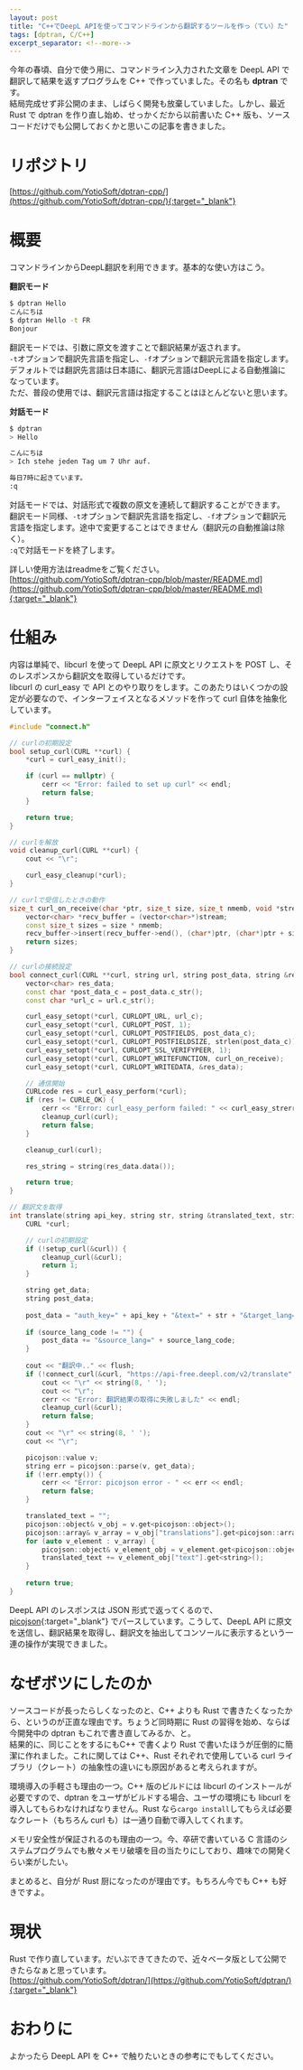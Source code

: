 ```yaml
---
layout: post
title: "C++でDeepL APIを使ってコマンドラインから翻訳するツールを作っ（てい）た"
tags: [dptran, C/C++]
excerpt_separator: <!--more-->
---
```


今年の春頃、自分で使う用に、コマンドライン入力された文章を DeepL API で翻訳して結果を返すプログラムを C++ で作っていました。その名も **dptran** です。  
結局完成せず非公開のまま、しばらく開発も放棄していました。しかし、最近 Rust で dptran を作り直し始め、せっかくだから以前書いた C++ 版も、ソースコードだけでも公開しておくかと思いこの記事を書きました。

<!--more-->  

# リポジトリ

[https://github.com/YotioSoft/dptran-cpp/](https://github.com/YotioSoft/dptran-cpp/){:target="_blank"}


# 概要

コマンドラインからDeepL翻訳を利用できます。基本的な使い方はこう。  

**翻訳モード**

```bash
$ dptran Hello
こんにちは
$ dptran Hello -t FR
Bonjour
```

翻訳モードでは、引数に原文を渡すことで翻訳結果が返されます。  
``-t``オプションで翻訳先言語を指定し、``-f``オプションで翻訳元言語を指定します。  
デフォルトでは翻訳先言語は日本語に、翻訳元言語はDeepLによる自動推論になっています。  
ただ、普段の使用では、翻訳元言語は指定することはほとんどないと思います。  

**対話モード**

```bash
$ dptran
> Hello

こんにちは
> Ich stehe jeden Tag um 7 Uhr auf.

毎日7時に起きています。
:q
```

対話モードでは、対話形式で複数の原文を連続して翻訳することができます。  
翻訳モード同様、``-t``オプションで翻訳先言語を指定し、``-f``オプションで翻訳元言語を指定します。途中で変更することはできません（翻訳元の自動推論は除く）。  
``:q``で対話モードを終了します。

詳しい使用方法はreadmeをご覧ください。  
[https://github.com/YotioSoft/dptran-cpp/blob/master/README.md](https://github.com/YotioSoft/dptran-cpp/blob/master/README.md){:target="_blank"}

# 仕組み

内容は単純で、libcurl を使って DeepL API に原文とリクエストを POST し、そのレスポンスから翻訳文を取得しているだけです。  
libcurl の curl_easy で API とのやり取りをします。このあたりはいくつかの設定が必要なので、インターフェイスとなるメソッドを作って curl 自体を抽象化しています。  

```c++
#include "connect.h"

// curlの初期設定
bool setup_curl(CURL **curl) {
    *curl = curl_easy_init();

    if (curl == nullptr) {
        cerr << "Error: failed to set up curl" << endl;
        return false;
    }

    return true;
}

// curlを解放
void cleanup_curl(CURL **curl) {
    cout << "\r";

    curl_easy_cleanup(*curl);
}

// curlで受信したときの動作
size_t curl_on_receive(char *ptr, size_t size, size_t nmemb, void *stream) {
    vector<char> *recv_buffer = (vector<char>*)stream;
    const size_t sizes = size * nmemb;
    recv_buffer->insert(recv_buffer->end(), (char*)ptr, (char*)ptr + sizes);
    return sizes;
}

// curlの接続設定
bool connect_curl(CURL **curl, string url, string post_data, string &res_string) {
    vector<char> res_data;
    const char *post_data_c = post_data.c_str();
    const char *url_c = url.c_str();

    curl_easy_setopt(*curl, CURLOPT_URL, url_c);
    curl_easy_setopt(*curl, CURLOPT_POST, 1);
    curl_easy_setopt(*curl, CURLOPT_POSTFIELDS, post_data_c);
    curl_easy_setopt(*curl, CURLOPT_POSTFIELDSIZE, strlen(post_data_c));
    curl_easy_setopt(*curl, CURLOPT_SSL_VERIFYPEER, 1);
    curl_easy_setopt(*curl, CURLOPT_WRITEFUNCTION, curl_on_receive);
    curl_easy_setopt(*curl, CURLOPT_WRITEDATA, &res_data);

    // 通信開始
    CURLcode res = curl_easy_perform(*curl);
    if (res != CURLE_OK) {
        cerr << "Error: curl_easy_perform failed: " << curl_easy_strerror(res) << endl;
        cleanup_curl(curl);
        return false;
    }

    cleanup_curl(curl);

    res_string = string(res_data.data());

    return true;
}
```

```c++
// 翻訳文を取得
int translate(string api_key, string str, string &translated_text, string source_lang_code, string target_lang_code) {
    CURL *curl;

    // curlの初期設定
    if (!setup_curl(&curl)) {
        cleanup_curl(&curl);
        return 1;
    }

    string get_data;
    string post_data;
    
    post_data = "auth_key=" + api_key + "&text=" + str + "&target_lang=" + target_lang_code;
    
    if (source_lang_code != "") {
        post_data += "&source_lang=" + source_lang_code;
    }
    
    cout << "翻訳中.." << flush;
    if (!connect_curl(&curl, "https://api-free.deepl.com/v2/translate", post_data, get_data)) {
        cout << "\r" << string(8, ' ');
        cout << "\r";
        cerr << "Error: 翻訳結果の取得に失敗しました" << endl;
        cleanup_curl(&curl);
        return false;
    }
    cout << "\r" << string(8, ' ');
    cout << "\r";

    picojson::value v;
    string err = picojson::parse(v, get_data);
    if (!err.empty()) {
        cerr << "Error: picojson error - " << err << endl;
        return false;
    }

    translated_text = "";
    picojson::object& v_obj = v.get<picojson::object>();
    picojson::array& v_array = v_obj["translations"].get<picojson::array>();
    for (auto v_element : v_array) {
        picojson::object& v_element_obj = v_element.get<picojson::object>();
        translated_text += v_element_obj["text"].get<string>();
    }
    
    return true;
}
```

DeepL API のレスポンスは JSON 形式で返ってくるので、[picojson](https://github.com/kazuho/picojson){:target="_blank"} でパースしています。こうして、DeepL API に原文を送信し、翻訳結果を取得し、翻訳文を抽出してコンソールに表示するという一連の操作が実現できました。

# なぜボツにしたのか

ソースコードが長ったらしくなったのと、C++ よりも Rust で書きたくなったから、というのが正直な理由です。ちょうど同時期に Rust の習得を始め、ならば今開発中の dptran もこれで書き直してみるか、と。  
結果的に、同じことをするにもC++ で書くより Rust で書いたほうが圧倒的に簡潔に作れました。これに関しては C++、Rust それぞれで使用している curl ライブラリ（クレート）の抽象性の違いにも原因があると考えられますが。  

環境導入の手軽さも理由の一つ。C++ 版のビルドには libcurl のインストールが必要ですので、dptran をユーザがビルドする場合、ユーザの環境にも libcurl を導入してもらわなければなりません。Rust なら``cargo install``してもらえば必要なクレート（もちろん curl も）は一通り自動で導入してくれます。  

メモリ安全性が保証されるのも理由の一つ。今、卒研で書いている C 言語のシステムプログラムでも散々メモリ破壊を目の当たりにしており、趣味での開発くらい楽がしたい。  

まとめると、自分が Rust 厨になったのが理由です。もちろん今でも C++ も好きですよ。

# 現状

Rust で作り直しています。だいぶできてきたので、近々ベータ版として公開できたらなぁと思っています。  
[https://github.com/YotioSoft/dptran/](https://github.com/YotioSoft/dptran/){:target="_blank"}

# おわりに

よかったら DeepL API を C++ で触りたいときの参考にでもしてください。
